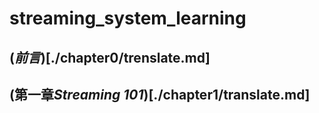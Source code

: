 # streaming_system_learning

## (*前言*)[./chapter0/trenslate.md]

## (第一章*Streaming 101*)[./chapter1/translate.md]
